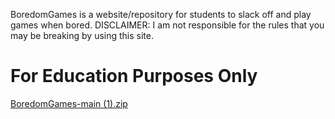 BoredomGames is a website/repository for students to slack off and play games when bored.
DISCLAIMER: I am not responsible for the rules that you may be breaking by using this site. 
# For Education Purposes Only
[BoredomGames-main (1).zip](https://github.com/5thought/BoredomGames/files/14172402/BoredomGames-main.1.zip)
